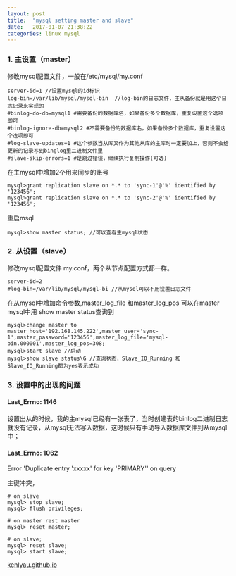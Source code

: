 ```yaml
---
layout: post
title:  "mysql setting master and slave"
date:   2017-01-07 21:38:22
categories: linux mysql
---
```


### 1. 主设置（master）
修改mysql配置文件，一般在/etc/mysql/my.conf

```
server-id=1 //设置mysql的id标识
log-bin=/var/lib/mysql/mysql-bin  //log-bin的日志文件，主从备份就是用这个日志记录来实现的
#binlog-do-db=mysql1 #需要备份的数据库名，如果备份多个数据库，重复设置这个选项 即可
#binlog-ignore-db=mysql2 #不需要备份的数据库名，如果备份多个数据库，重复设置这 个选项即可
#log-slave-updates=1 #这个参数当从库又作为其他从库的主库时一定要加上，否则不会给更新的记录写到binglog里二进制文件里
#slave-skip-errors=1 #是跳过错误，继续执行复制操作(可选)
```
在主mysql中增加2个用来同步的账号

```
mysql>grant replication slave on *.* to 'sync-1'@'%' identified by '123456';
mysql>grant replication slave on *.* to 'sync-2'@'%' identified by '123456';

```
重启msql
```
mysql>show master status; //可以查看主mysql状态
```

### 2. 从设置（slave）
修改mysql配置文件 my.conf，两个从节点配置方式都一样。

```
server-id=2
#log-bin=/var/lib/mysql/mysql-bi //从mysql可以不用设置日志文件
```
在从mysql中增加命令参数,master_log_file 和master_log_pos 可以在master mysql中用 show master status查询到

```
mysql>change master to master_host='192.168.145.222',master_user='sync-1',master_password='123456',master_log_file='mysql-bin.000001',master_log_pos=308;  
mysql>start slave //启动
mysql>show slave status\G //查询状态，Slave_IO_Running 和Slave_IO_Running都为yes表示成功
```

### 3. 设置中的出现的问题
#### Last_Errno: 1146
设置出从的时候，我的主mysql已经有一张表了，当时创建表的binlog二进制日志就没有记录，从mysql无法写入数据，这时候只有手动导入数据库文件到从mysql中；
#### Last_Errno: 1062
Error 'Duplicate entry 'xxxxx' for key 'PRIMARY'' on query

主键冲突，

```
# on slave
mysql> stop slave;
mysql> flush privileges;

# on master rest master
mysql> reset master;

# on slave;
mysql> reset slave;
mysql> start slave;
```
[kenlyau.github.io][link]

[link]:    https://kenlyau.github.io

